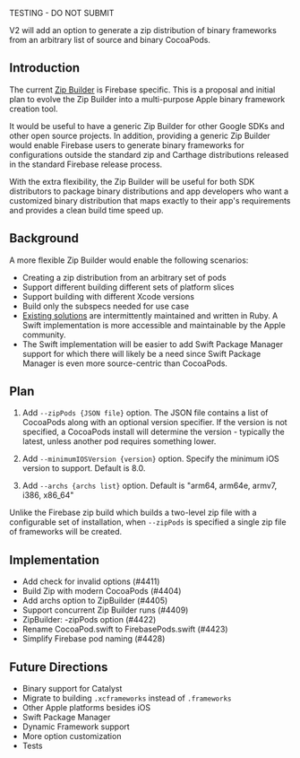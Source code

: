 TESTING - DO NOT SUBMIT

V2 will add an option to generate a zip distribution of binary frameworks from an arbitrary list
of source and binary CocoaPods.

## Introduction

The current [Zip Builder](https://github.com/firebase/firebase-ios-sdk/tree/master/ZipBuilder)
is Firebase specific. This is a proposal and initial plan to evolve the Zip Builder into a
multi-purpose Apple binary framework creation tool.

It would be useful to have a generic
Zip Builder for other Google SDKs and other open source projects. In addition,
providing a generic Zip Builder would enable Firebase users to generate binary
frameworks for configurations outside the standard zip and Carthage distributions
released in the standard Firebase release process.

With the extra flexibility, the Zip Builder will be useful for both SDK distributors
to package binary distributions and app developers who want a customized binary
distribution that maps exactly to their app's requirements and provides a clean
build time speed up.


## Background

A more flexible Zip Builder would enable the following scenarios:

  * Creating a zip distribution from an arbitrary set of pods
  * Support different building different sets of platform slices
  * Support building with different Xcode versions
  * Build only the subspecs needed for use case
  * [Existing solutions](https://github.com/firebase/firebase-ios-sdk/issues/4284#issuecomment-552677044)
  are intermittently maintained and written in Ruby. A Swift implementation is
  more accessible and maintainable by the Apple community.
  * The Swift implementation will be easier to add Swift Package Manager support for which
  there will likely be a need since Swift Package Manager is even more source-centric than
  CocoaPods.

## Plan

  1. Add `--zipPods {JSON file}` option. The JSON file contains a list of CocoaPods
  along with an optional version specifier. If the version is not specified, a CocoaPods
  install will determine the version - typically the latest, unless another pod requires
  something lower.

  1. Add `--minimumIOSVersion {version}` option. Specify the minimum iOS version to support.
  Default is 8.0.

  1. Add `--archs {archs list}` option. Default is "arm64, arm64e, armv7, i386, x86_64"

Unlike the Firebase zip build which builds a two-level zip file with a configurable set of
installation, when `--zipPods` is specified a single zip file of frameworks will be created.

## Implementation
  * Add check for invalid options (#4411)
  * Build Zip with modern CocoaPods (#4404)
  * Add archs option to ZipBuilder (#4405)
  * Support concurrent Zip Builder runs (#4409)
  * ZipBuilder: -zipPods option (#4422)
  * Rename CocoaPod.swift to FirebasePods.swift (#4423)
  * Simplify Firebase pod naming (#4428)

## Future Directions

  * Binary support for Catalyst
  * Migrate to building `.xcframeworks` instead of `.frameworks`
  * Other Apple platforms besides iOS
  * Swift Package Manager
  * Dynamic Framework support
  * More option customization
  * Tests
